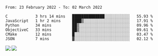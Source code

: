 <!--START_SECTION:waka-->

```text
From: 23 February 2022 - To: 02 March 2022

C            3 hrs 14 mins   ██████████████░░░░░░░░░░░   55.93 %
JavaScript   1 hr 2 mins     ████▒░░░░░░░░░░░░░░░░░░░░   17.91 %
Python       34 mins         ██▒░░░░░░░░░░░░░░░░░░░░░░   09.96 %
ObjectiveC   33 mins         ██▒░░░░░░░░░░░░░░░░░░░░░░   09.61 %
CMake        12 mins         █░░░░░░░░░░░░░░░░░░░░░░░░   03.47 %
JSON         7 mins          ▓░░░░░░░░░░░░░░░░░░░░░░░░   02.12 %
```

<!--END_SECTION:waka-->
<a href="https://github.com/anuraghazra/github-readme-stats">
  <img align="left" src="https://github-readme-stats.vercel.app/api?username=Tanesan&count_private=true&show_icons=true" />
<img align="left" src="https://github-readme-stats.vercel.app/api/top-langs/?username=Tanesan" />
</a>
